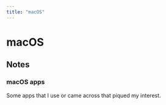 ```yaml
---
title: "macOS"
---
```


# macOS

## Notes

### macOS apps

Some apps that I use or came across that piqued my interest.
